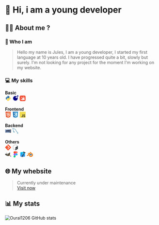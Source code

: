 # 👋 Hi, i am a young developer


## 🙋‍♂️ About me ?

### 👀 Who I am
> Hello my name is Jules, I am a young developer, I started my first language at 10 years old. I have progressed quite a bit, slowly but surely.
I'm not looking for any project for the moment I'm working on my website.

### 💻 My skills

<b>Basic</b>
<br>
<code><img height="20" src="https://github.com/devicons/devicon/blob/master/icons/python/python-original.svg"></code>
<code><img height="20" src="https://github.com/devicons/devicon/blob/master/icons/lua/lua-original.svg"></code>
<code><img height="20" src="https://github.com/devicons/devicon/blob/master/icons/swift/swift-original.svg"></code>

<b>Frontend</b>
<br>
<code><img height="20" src="https://github.com/devicons/devicon/blob/master/icons/html5/html5-original.svg"></code>
<code><img height="20" src="https://github.com/devicons/devicon/blob/master/icons/css3/css3-original.svg"></code>
<code><img height="20" src="https://github.com/devicons/devicon/blob/master/icons/javascript/javascript-original.svg"></code>

<b>Backend</b>
<br>
<code><img height="20" src="https://github.com/devicons/devicon/blob/master/icons/php/php-original.svg"></code>
<code><img height="20" src="https://github.com/devicons/devicon/blob/master/icons/mysql/mysql-original.svg"></code>

<b>Others</b>
<br>
<code><img height="20" src="https://github.com/devicons/devicon/blob/master/icons/git/git-original.svg"></code>
<code><img height="20" src="https://github.com/devicons/devicon/blob/master/icons/bash/bash-original.svg"></code>
<br>
<code><img height="20" src="https://github.com/devicons/devicon/blob/master/icons/gimp/gimp-original.svg"></code>
<code><img height="20" src="https://github.com/devicons/devicon/blob/master/icons/figma/figma-original.svg"></code>
<code><img height="20" src="https://github.com/devicons/devicon/blob/master/icons/xcode/xcode-original.svg"></code>
<code><img height="20" src="https://github.com/devicons/devicon/blob/master/icons/blender/blender-original.svg"></code>


## 🌐 My whebsite
> Currently under maintenance
> <br>
> <a href=http://oural.tech>Visit now</a>


## 📊 My stats

![Oural1206 GitHub stats](https://github-readme-stats.vercel.app/api?username=Oural1206&show_icons=true&theme=github_dark)
